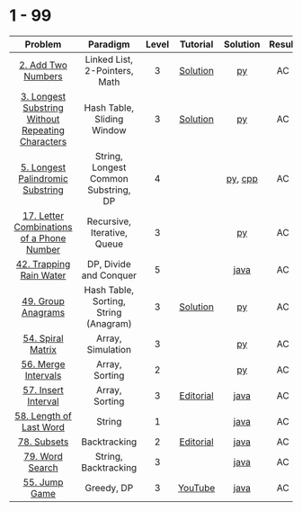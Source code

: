 # 1 - 99

|                                                              Problem                                                               |               Paradigm                | Level |                                              Tutorial                                              |                                          Solution                                          | Result |
| :--------------------------------------------------------------------------------------------------------------------------------: | :-----------------------------------: | :---: | :------------------------------------------------------------------------------------------------: | :----------------------------------------------------------------------------------------: | :----: |
|                                [2. Add Two Numbers](https://leetcode.com/problems/add-two-numbers/)                                |     Linked List, 2-Pointers, Math     |   3   |                [Solution](https://leetcode.com/problems/add-two-numbers/solution/)                 |                               [py](./02_Add_Two_Numbers.py)                                |   AC   |
| [3. Longest Substring Without Repeating Characters](https://leetcode.com/problems/longest-substring-without-repeating-characters/) |      Hash Table, Sliding Window       |   3   | [Solution](https://leetcode.com/problems/longest-substring-without-repeating-characters/solution/) |                [py](./03_Longest_Substring_Without_Repeating_Characters.py)                |   AC   |
|                  [5. Longest Palindromic Substring](https://leetcode.com/problems/longest-palindromic-substring/)                  | String, Longest Common Substring, DP  |   4   |                                                                                                    | [py](./05_Longest_Palindromic_Substring.py), [cpp](./05_Longest_Palindromic_Substring.cpp) |   AC   |
|         [17. Letter Combinations of a Phone Number](https://leetcode.com/problems/letter-combinations-of-a-phone-number/)          |      Recursive, Iterative, Queue      |   3   |                                                                                                    |                    [py](./17_Letter_Combinations_of_a_Phone_Number.py)                     |   AC   |
|                           [42. Trapping Rain Water](https://leetcode.com/problems/trapping-rain-water/)                            |        DP, Divide and Conquer         |   5   |                                                                                                    |                           [java](./42_Trapping_Rain_Water.java)                            |   AC   |
|                                [49. Group Anagrams](https://leetcode.com/problems/group-anagrams/)                                 | Hash Table, Sorting, String (Anagram) |   3   |                 [Solution](https://leetcode.com/problems/group-anagrams/solution/)                 |                                [py](./49_Group_Anagrams.py)                                |   AC   |
|                                 [54. Spiral Matrix](https://leetcode.com/problems/spiral-matrix/)                                  |           Array, Simulation           |   3   |                                                                                                    |                                [py](./54_Spiral_Matrix.py)                                 |   AC   |
|                               [56. Merge Intervals](https://leetcode.com/problems/merge-intervals/)                                |            Array, Sorting             |   2   |                                                                                                    |                               [py](./56_Merge_Intervals.py)                                |   AC   |
|                               [57. Insert Interval](https://leetcode.com/problems/insert-interval/)                                |            Array, Sorting             |   3   |               [Editorial](https://leetcode.com/problems/insert-interval/editorial/)                |                             [java](./57_Insert_Interval.java)                              |   AC   |
|                           [58. Length of Last Word](https://leetcode.com/problems/length-of-last-word/)                            |                String                 |   1   |                                                                                                    |                           [java](./58_Length_of_Last_Word.java)                            |   AC   |
|                                       [78. Subsets](https://leetcode.com/problems/subsets/)                                        |             Backtracking              |   2   |                   [Editorial](https://leetcode.com/problems/subsets/editorial/)                    |                                 [java](./78_Subsets.java)                                  |   AC   |
|                                   [79. Word Search](https://leetcode.com/problems/word-search/)                                    |         String, Backtracking          |   3   |                                                                                                    |                               [java](./79_Word_Search.java)                                |   AC   |
|                                    [55. Jump Game](https://leetcode.com/problems/word-search/)                                     |              Greedy, DP               |   3   |                              [YouTube](https://youtu.be/Yan0cv2cLy8)                               |                                [java](./55_Jump_Game.java)                                 |   AC   |
